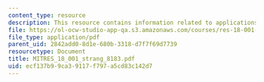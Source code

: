```yaml
---
content_type: resource
description: This resource contains information related to applications of integral.
file: https://ol-ocw-studio-app-qa.s3.amazonaws.com/courses/res-18-001-calculus-online-textbook-spring-2005/ecf137b99ca39117f797a5cd83c142d7_MITRES_18_001_strang_8183.pdf
file_type: application/pdf
parent_uid: 2842add0-8d1e-680b-3318-d7f7f69d7739
resourcetype: Document
title: MITRES_18_001_strang_8183.pdf
uid: ecf137b9-9ca3-9117-f797-a5cd83c142d7
---
```

